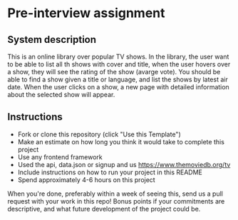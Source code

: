 # Pre-interview assignment

## System description
This is an online library over popular TV shows. In the library, the user want to be able to list all th shows with cover and title, when the user hovers over a show, they will see the rating of the show (avarge vote). You should be able to find a show given a title or language, and list the shows by latest air date.
When the user clicks on a show, a new page with detailed information about the selected show will appear.

## Instructions
* Fork or clone this repository (click "Use this Template")
* Make an estimate on how long you think it would take to complete this project
* Use any frontend framework
* Used the api, data.json or signup and us https://www.themoviedb.org/tv
* Include instructions on how to run your project in this README
* Spend approximately 4-6 hours on this project

When you're done, preferably within a week of seeing this, send us a pull request with your work in this repo! Bonus points if your commitments are descriptive, and what future development of the project could be.

